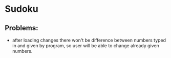 # Sudoku





## Problems:
- after loading changes there won't be difference between numbers typed in and given by program, so user will be able to change already given numbers.
